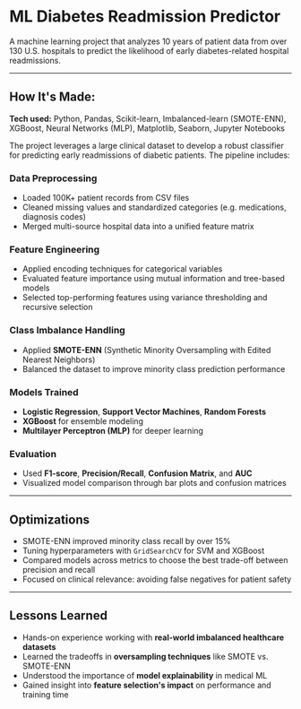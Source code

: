 # ML Diabetes Readmission Predictor

A machine learning project that analyzes 10 years of patient data from over 130 U.S. hospitals to predict the likelihood of early diabetes-related hospital readmissions.


---

## How It's Made:

**Tech used:** Python, Pandas, Scikit-learn, Imbalanced-learn (SMOTE-ENN), XGBoost, Neural Networks (MLP), Matplotlib, Seaborn, Jupyter Notebooks

The project leverages a large clinical dataset to develop a robust classifier for predicting early readmissions of diabetic patients. The pipeline includes:

### Data Preprocessing

- Loaded 100K+ patient records from CSV files
- Cleaned missing values and standardized categories (e.g. medications, diagnosis codes)
- Merged multi-source hospital data into a unified feature matrix

### Feature Engineering

- Applied encoding techniques for categorical variables
- Evaluated feature importance using mutual information and tree-based models
- Selected top-performing features using variance thresholding and recursive selection

### Class Imbalance Handling

- Applied **SMOTE-ENN** (Synthetic Minority Oversampling with Edited Nearest Neighbors)
- Balanced the dataset to improve minority class prediction performance

###  Models Trained

- **Logistic Regression**, **Support Vector Machines**, **Random Forests**
- **XGBoost** for ensemble modeling
- **Multilayer Perceptron (MLP)** for deeper learning

### Evaluation

- Used **F1-score**, **Precision/Recall**, **Confusion Matrix**, and **AUC**
- Visualized model comparison through bar plots and confusion matrices

---

## Optimizations

- SMOTE-ENN improved minority class recall by over 15%
- Tuning hyperparameters with `GridSearchCV` for SVM and XGBoost
- Compared models across metrics to choose the best trade-off between precision and recall
- Focused on clinical relevance: avoiding false negatives for patient safety

---

##  Lessons Learned

- Hands-on experience working with **real-world imbalanced healthcare datasets**
- Learned the tradeoffs in **oversampling techniques** like SMOTE vs. SMOTE-ENN
- Understood the importance of **model explainability** in medical ML
- Gained insight into **feature selection's impact** on performance and training time
